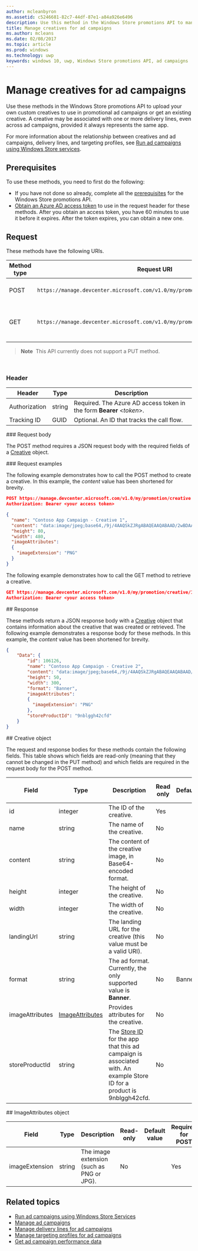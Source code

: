 ---author: mcleanbyron
ms.assetid: c5246681-82c7-44df-87e1-a84a926e6496
description: Use this method in the Windows Store promotions API to manage creatives for promotional ad campaigns.
title: Manage creatives for ad campaigns
ms.author: mcleans
ms.date: 02/08/2017
ms.topic: article
ms.prod: windows
ms.technology: uwp
keywords: windows 10, uwp, Windows Store promotions API, ad campaigns
---# Manage creatives for ad campaignsUse these methods in the Windows Store promotions API to upload your own custom creatives to use in promotional ad campaigns or get an existing creative. A creative may be associated with one or more delivery lines, even across ad campaigns, provided it always represents the same app.For more information about the relationship between creatives and ad campaigns, delivery lines, and targeting profiles, see [Run ad campaigns using Windows Store services](run-ad-campaigns-using-windows-store-services.md#call-the-windows-store-promotions-api).## PrerequisitesTo use these methods, you need to first do the following:* If you have not done so already, complete all the [prerequisites](run-ad-campaigns-using-windows-store-services.md#prerequisites) for the Windows Store promotions API.* [Obtain an Azure AD access token](access-analytics-data-using-windows-store-services.md#obtain-an-azure-ad-access-token) to use in the request header for these methods. After you obtain an access token, you have 60 minutes to use it before it expires. After the token expires, you can obtain a new one.## RequestThese methods have the following URIs.| Method type | Request URI     |  Description  ||--------|-----------------------------|---------------|| POST   | ```https://manage.devcenter.microsoft.com/v1.0/my/promotion/creative``` |  Creates a new creative.  || GET    | ```https://manage.devcenter.microsoft.com/v1.0/my/promotion/creative/{creativeId}``` |  Gets the creative specified by *creativeId*.  |>**Note**&nbsp;&nbsp;This API currently does not support a PUT method.<span/> ### Header| Header        | Type   | Description         ||---------------|--------|---------------------|| Authorization | string | Required. The Azure AD access token in the form **Bearer** &lt;*token*&gt;. || Tracking ID   | GUID   | Optional. An ID that tracks the call flow.                                  |<span/>### Request bodyThe POST method requires a JSON request body with the required fields of a [Creative](#creative) object.<span/>### Request examplesThe following example demonstrates how to call the POST method to create a creative. In this example, the *content* value has been shortened for brevity.```jsonPOST https://manage.devcenter.microsoft.com/v1.0/my/promotion/creative HTTP/1.1Authorization: Bearer <your access token>{  "name": "Contoso App Campaign - Creative 1",  "content": "data:image/jpeg;base64,/9j/4AAQSkZJRgABAQEAAQABAAD/2wBDAAgGB...other base64 data shortened for brevity...",  "height": 80,  "width": 480,  "imageAttributes":  {    "imageExtension": "PNG"  }}```The following example demonstrates how to call the GET method to retrieve a creative.```jsonGET https://manage.devcenter.microsoft.com/v1.0/my/promotion/creative/106851  HTTP/1.1Authorization: Bearer <your access token>```<span/>## ResponseThese methods return a JSON response body with a [Creative](#creative) object that contains information about the creative that was created or retrieved. The following example demonstrates a response body for these methods. In this example, the *content* value has been shortened for brevity.```json{    "Data": {        "id": 106126,        "name": "Contoso App Campaign - Creative 2",        "content": "data:image/jpeg;base64,/9j/4AAQSkZJRgABAQEAAQABAAD/2wBDAAgGB...other base64 data shortened for brevity...",        "height": 50,        "width": 300,        "format": "Banner",        "imageAttributes":        {          "imageExtension": "PNG"        },        "storeProductId": "9nblggh42cfd"    }}```<span id="creative"/>## Creative objectThe request and response bodies for these methods contain the following fields. This table shows which fields are read-only (meaning that they cannot be changed in the PUT method) and which fields are required in the request body for the POST method.| Field        | Type   |  Description      |  Read only  | Default  |  Required for POST |  |--------------|--------|---------------|------|-------------|------------||  id   |  integer   |  The ID of the creative.     |   Yes    |      |    No   |       |  name   |  string   |   The name of the creative.    |    No   |      |  Yes     |       |  content   |  string   |  The content of the creative image, in Base64-encoded format.     |  No     |      |   Yes    |       |  height   |  integer   |   The height of the creative.    |    No    |      |   Yes    |       |  width   |  integer   |  The width of the creative.     |  No    |     |    Yes   |       |  landingUrl   |  string   |  The landing URL for the creative (this value must be a valid URI).     |  No    |     |   Yes    |       |  format   |  string   |   The ad format. Currently, the only supported value is **Banner**.    |   No    |  Banner   |  No     |       |  imageAttributes   | [ImageAttributes](#image-attributes)    |   Provides attributes for the creative.     |   No    |      |   Yes    |       |  storeProductId   |  string   |   The [Store ID](in-app-purchases-and-trials.md#store-ids) for the app that this ad campaign is associated with. An example Store ID for a product is 9nblggh42cfd.    |   No    |    |  No     |   |  <span id="image-attributes"/>## ImageAttributes object| Field        | Type   |  Description      |  Read-only  | Default value  | Required for POST |  |--------------|--------|---------------|------|-------------|------------||  imageExtension   |   string  |   The image extension (such as PNG or JPG).    |    No   |      |   Yes    |       |## Related topics* [Run ad campaigns using Windows Store Services](run-ad-campaigns-using-windows-store-services.md)* [Manage ad campaigns](manage-ad-campaigns.md)* [Manage delivery lines for ad campaigns](manage-delivery-lines-for-ad-campaigns.md)* [Manage targeting profiles for ad campaigns](manage-targeting-profiles-for-ad-campaigns.md)* [Get ad campaign performance data](get-ad-campaign-performance-data.md)